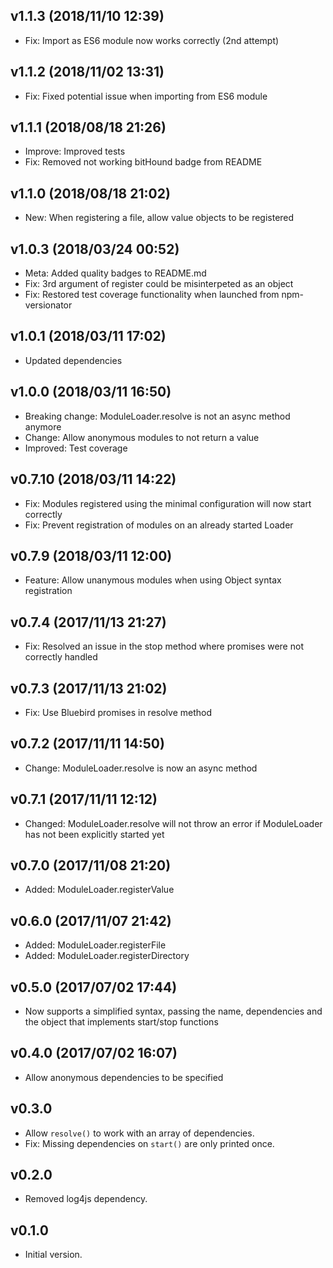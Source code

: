 
## v1.1.3 (2018/11/10 12:39)
- Fix: Import as ES6 module now works correctly (2nd attempt)

## v1.1.2 (2018/11/02 13:31)
- Fix: Fixed potential issue when importing from ES6 module

## v1.1.1 (2018/08/18 21:26)
- Improve: Improved tests
- Fix: Removed not working bitHound badge from README

## v1.1.0 (2018/08/18 21:02)
- New: When registering a file, allow value objects to be registered

## v1.0.3 (2018/03/24 00:52)
- Meta: Added quality badges to README.md
- Fix: 3rd argument of register could be misinterpeted as an object
- Fix: Restored test coverage functionality when launched from npm-versionator

## v1.0.1 (2018/03/11 17:02)
- Updated dependencies

## v1.0.0 (2018/03/11 16:50)
- Breaking change: ModuleLoader.resolve is not an async method anymore
- Change: Allow anonymous modules to not return a value
- Improved: Test coverage

## v0.7.10 (2018/03/11 14:22)
- Fix: Modules registered using the minimal configuration will now start correctly
- Fix: Prevent registration of modules on an already started Loader

## v0.7.9 (2018/03/11 12:00)
- Feature: Allow unanymous modules when using Object syntax registration

## v0.7.4 (2017/11/13 21:27)
- Fix: Resolved an issue in the stop method where promises were not correctly handled

## v0.7.3 (2017/11/13 21:02)
- Fix: Use Bluebird promises in resolve method

## v0.7.2 (2017/11/11 14:50)
- Change: ModuleLoader.resolve is now an async method

## v0.7.1 (2017/11/11 12:12)
- Changed: ModuleLoader.resolve will not throw an error if ModuleLoader has not been explicitly started yet

## v0.7.0 (2017/11/08 21:20)
- Added: ModuleLoader.registerValue

## v0.6.0 (2017/11/07 21:42)
- Added: ModuleLoader.registerFile
- Added: ModuleLoader.registerDirectory

## v0.5.0 (2017/07/02 17:44)
- Now supports a simplified syntax, passing the name, dependencies and the object that implements start/stop functions

## v0.4.0 (2017/07/02 16:07)
- Allow anonymous dependencies to be specified

## v0.3.0
- Allow `resolve()` to work with an array of dependencies.
- Fix: Missing dependencies on `start()` are only printed once.

## v0.2.0
- Removed log4js dependency.

## v0.1.0
- Initial version.